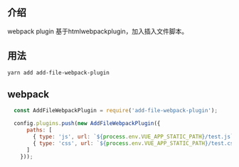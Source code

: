 ## 介绍
webpack plugin 基于htmlwebpackplugin，加入插入文件脚本。

## 用法
```
yarn add add-file-webpack-plugin
```
## webpack
```js
  const AddFileWebpackPlugin = require('add-file-webpack-plugin');

  config.plugins.push(new AddFileWebpackPlugin({
      paths: [
        { type: 'js', url: `${process.env.VUE_APP_STATIC_PATH}/test.js`},
        { type: 'css', url: `${process.env.VUE_APP_STATIC_PATH}/test.css`}
      ]
    }));
```